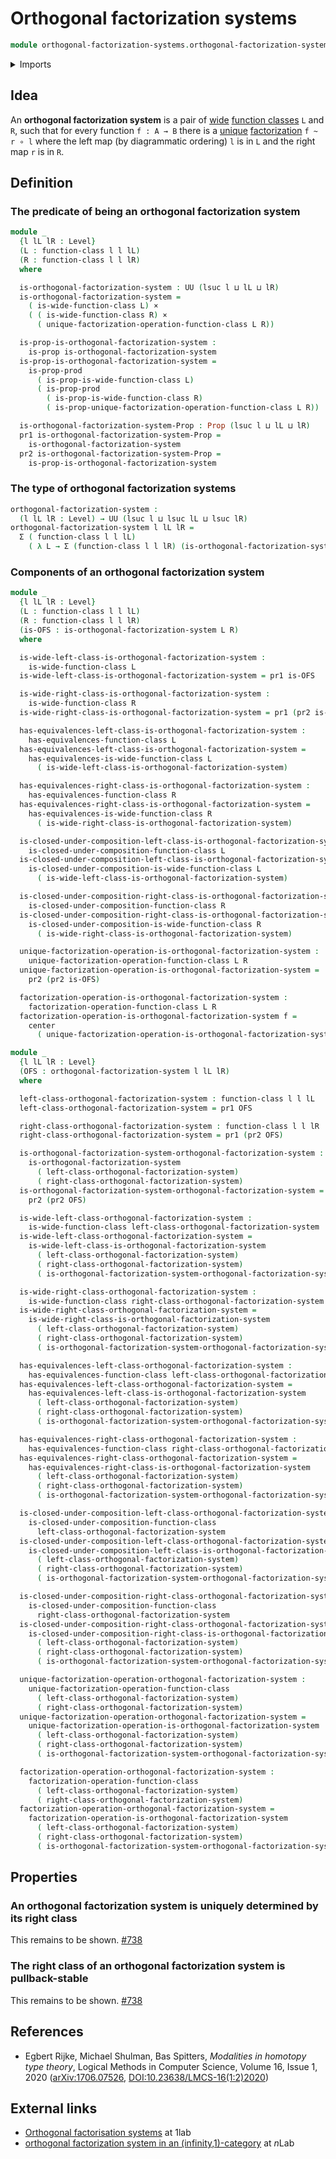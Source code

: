 # Orthogonal factorization systems

```agda
module orthogonal-factorization-systems.orthogonal-factorization-systems where
```

<details><summary>Imports</summary>

```agda
open import foundation.cartesian-product-types
open import foundation.commuting-squares-of-maps
open import foundation.contractible-types
open import foundation.dependent-pair-types
open import foundation.equivalences
open import foundation.function-types
open import foundation.homotopies
open import foundation.identity-types
open import foundation.iterated-dependent-product-types
open import foundation.propositions
open import foundation.universe-levels
open import foundation.whiskering-homotopies-composition

open import orthogonal-factorization-systems.factorization-operations-function-classes
open import orthogonal-factorization-systems.factorizations-of-maps
open import orthogonal-factorization-systems.factorizations-of-maps-function-classes
open import orthogonal-factorization-systems.function-classes
open import orthogonal-factorization-systems.lifting-structures-on-squares
open import orthogonal-factorization-systems.wide-function-classes
```

</details>

## Idea

An **orthogonal factorization system** is a pair of
[wide](orthogonal-factorization-systems.wide-function-classes.md)
[function classes](orthogonal-factorization-systems.function-classes.md) `L` and
`R`, such that for every function `f : A → B` there is a
[unique](foundation-core.contractible-types.md)
[factorization](orthogonal-factorization-systems.factorizations-of-maps.md)
`f ~ r ∘ l` where the left map (by diagrammatic ordering) `l` is in `L` and the
right map `r` is in `R`.

## Definition

### The predicate of being an orthogonal factorization system

```agda
module _
  {l lL lR : Level}
  (L : function-class l l lL)
  (R : function-class l l lR)
  where

  is-orthogonal-factorization-system : UU (lsuc l ⊔ lL ⊔ lR)
  is-orthogonal-factorization-system =
    ( is-wide-function-class L) ×
    ( ( is-wide-function-class R) ×
      ( unique-factorization-operation-function-class L R))

  is-prop-is-orthogonal-factorization-system :
    is-prop is-orthogonal-factorization-system
  is-prop-is-orthogonal-factorization-system =
    is-prop-prod
      ( is-prop-is-wide-function-class L)
      ( is-prop-prod
        ( is-prop-is-wide-function-class R)
        ( is-prop-unique-factorization-operation-function-class L R))

  is-orthogonal-factorization-system-Prop : Prop (lsuc l ⊔ lL ⊔ lR)
  pr1 is-orthogonal-factorization-system-Prop =
    is-orthogonal-factorization-system
  pr2 is-orthogonal-factorization-system-Prop =
    is-prop-is-orthogonal-factorization-system
```

### The type of orthogonal factorization systems

```agda
orthogonal-factorization-system :
  (l lL lR : Level) → UU (lsuc l ⊔ lsuc lL ⊔ lsuc lR)
orthogonal-factorization-system l lL lR =
  Σ ( function-class l l lL)
    ( λ L → Σ (function-class l l lR) (is-orthogonal-factorization-system L))
```

### Components of an orthogonal factorization system

```agda
module _
  {l lL lR : Level}
  (L : function-class l l lL)
  (R : function-class l l lR)
  (is-OFS : is-orthogonal-factorization-system L R)
  where

  is-wide-left-class-is-orthogonal-factorization-system :
    is-wide-function-class L
  is-wide-left-class-is-orthogonal-factorization-system = pr1 is-OFS

  is-wide-right-class-is-orthogonal-factorization-system :
    is-wide-function-class R
  is-wide-right-class-is-orthogonal-factorization-system = pr1 (pr2 is-OFS)

  has-equivalences-left-class-is-orthogonal-factorization-system :
    has-equivalences-function-class L
  has-equivalences-left-class-is-orthogonal-factorization-system =
    has-equivalences-is-wide-function-class L
      ( is-wide-left-class-is-orthogonal-factorization-system)

  has-equivalences-right-class-is-orthogonal-factorization-system :
    has-equivalences-function-class R
  has-equivalences-right-class-is-orthogonal-factorization-system =
    has-equivalences-is-wide-function-class R
      ( is-wide-right-class-is-orthogonal-factorization-system)

  is-closed-under-composition-left-class-is-orthogonal-factorization-system :
    is-closed-under-composition-function-class L
  is-closed-under-composition-left-class-is-orthogonal-factorization-system =
    is-closed-under-composition-is-wide-function-class L
      ( is-wide-left-class-is-orthogonal-factorization-system)

  is-closed-under-composition-right-class-is-orthogonal-factorization-system :
    is-closed-under-composition-function-class R
  is-closed-under-composition-right-class-is-orthogonal-factorization-system =
    is-closed-under-composition-is-wide-function-class R
      ( is-wide-right-class-is-orthogonal-factorization-system)

  unique-factorization-operation-is-orthogonal-factorization-system :
    unique-factorization-operation-function-class L R
  unique-factorization-operation-is-orthogonal-factorization-system =
    pr2 (pr2 is-OFS)

  factorization-operation-is-orthogonal-factorization-system :
    factorization-operation-function-class L R
  factorization-operation-is-orthogonal-factorization-system f =
    center
      ( unique-factorization-operation-is-orthogonal-factorization-system f)

module _
  {l lL lR : Level}
  (OFS : orthogonal-factorization-system l lL lR)
  where

  left-class-orthogonal-factorization-system : function-class l l lL
  left-class-orthogonal-factorization-system = pr1 OFS

  right-class-orthogonal-factorization-system : function-class l l lR
  right-class-orthogonal-factorization-system = pr1 (pr2 OFS)

  is-orthogonal-factorization-system-orthogonal-factorization-system :
    is-orthogonal-factorization-system
      ( left-class-orthogonal-factorization-system)
      ( right-class-orthogonal-factorization-system)
  is-orthogonal-factorization-system-orthogonal-factorization-system =
    pr2 (pr2 OFS)

  is-wide-left-class-orthogonal-factorization-system :
    is-wide-function-class left-class-orthogonal-factorization-system
  is-wide-left-class-orthogonal-factorization-system =
    is-wide-left-class-is-orthogonal-factorization-system
      ( left-class-orthogonal-factorization-system)
      ( right-class-orthogonal-factorization-system)
      ( is-orthogonal-factorization-system-orthogonal-factorization-system)

  is-wide-right-class-orthogonal-factorization-system :
    is-wide-function-class right-class-orthogonal-factorization-system
  is-wide-right-class-orthogonal-factorization-system =
    is-wide-right-class-is-orthogonal-factorization-system
      ( left-class-orthogonal-factorization-system)
      ( right-class-orthogonal-factorization-system)
      ( is-orthogonal-factorization-system-orthogonal-factorization-system)

  has-equivalences-left-class-orthogonal-factorization-system :
    has-equivalences-function-class left-class-orthogonal-factorization-system
  has-equivalences-left-class-orthogonal-factorization-system =
    has-equivalences-left-class-is-orthogonal-factorization-system
      ( left-class-orthogonal-factorization-system)
      ( right-class-orthogonal-factorization-system)
      ( is-orthogonal-factorization-system-orthogonal-factorization-system)

  has-equivalences-right-class-orthogonal-factorization-system :
    has-equivalences-function-class right-class-orthogonal-factorization-system
  has-equivalences-right-class-orthogonal-factorization-system =
    has-equivalences-right-class-is-orthogonal-factorization-system
      ( left-class-orthogonal-factorization-system)
      ( right-class-orthogonal-factorization-system)
      ( is-orthogonal-factorization-system-orthogonal-factorization-system)

  is-closed-under-composition-left-class-orthogonal-factorization-system :
    is-closed-under-composition-function-class
      left-class-orthogonal-factorization-system
  is-closed-under-composition-left-class-orthogonal-factorization-system =
    is-closed-under-composition-left-class-is-orthogonal-factorization-system
      ( left-class-orthogonal-factorization-system)
      ( right-class-orthogonal-factorization-system)
      ( is-orthogonal-factorization-system-orthogonal-factorization-system)

  is-closed-under-composition-right-class-orthogonal-factorization-system :
    is-closed-under-composition-function-class
      right-class-orthogonal-factorization-system
  is-closed-under-composition-right-class-orthogonal-factorization-system =
    is-closed-under-composition-right-class-is-orthogonal-factorization-system
      ( left-class-orthogonal-factorization-system)
      ( right-class-orthogonal-factorization-system)
      ( is-orthogonal-factorization-system-orthogonal-factorization-system)

  unique-factorization-operation-orthogonal-factorization-system :
    unique-factorization-operation-function-class
      ( left-class-orthogonal-factorization-system)
      ( right-class-orthogonal-factorization-system)
  unique-factorization-operation-orthogonal-factorization-system =
    unique-factorization-operation-is-orthogonal-factorization-system
      ( left-class-orthogonal-factorization-system)
      ( right-class-orthogonal-factorization-system)
      ( is-orthogonal-factorization-system-orthogonal-factorization-system)

  factorization-operation-orthogonal-factorization-system :
    factorization-operation-function-class
      ( left-class-orthogonal-factorization-system)
      ( right-class-orthogonal-factorization-system)
  factorization-operation-orthogonal-factorization-system =
    factorization-operation-is-orthogonal-factorization-system
      ( left-class-orthogonal-factorization-system)
      ( right-class-orthogonal-factorization-system)
      ( is-orthogonal-factorization-system-orthogonal-factorization-system)
```

## Properties

### An orthogonal factorization system is uniquely determined by its right class

This remains to be shown.
[#738](https://github.com/UniMath/agda-unimath/issues/738)

### The right class of an orthogonal factorization system is pullback-stable

This remains to be shown.
[#738](https://github.com/UniMath/agda-unimath/issues/738)

## References

- Egbert Rijke, Michael Shulman, Bas Spitters, _Modalities in homotopy type
  theory_, Logical Methods in Computer Science, Volume 16, Issue 1, 2020
  ([arXiv:1706.07526](https://arxiv.org/abs/1706.07526),
  [DOI:10.23638/LMCS-16(1:2)2020](https://doi.org/10.23638/LMCS-16%281%3A2%292020))

## External links

- [Orthogonal factorisation systems](https://1lab.dev/Cat.Morphism.Factorisation.html#orthogonal-factorisation-systems)
  at 1lab
- [orthogonal factorization system in an (infinity,1)-category](https://ncatlab.org/nlab/show/orthogonal+factorization+system+in+an+%28infinity%2C1%29-category)
  at $n$Lab

